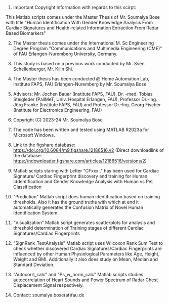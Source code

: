 1. Important Copyright Information with regards to this scirpt:

This Matlab scripts comes under the Master Thesis of Mr. Soumalya Bose with title "Human Identification With Gender Knowledge Analysis From Cardiac Signatures and Health-related Information Extraction From Radar Based Biomarkers"

2. The Master thesis comes under the International M. Sc Engineering Degree Program "Communications and Multimedia Engineering (CME)" of FAU Erlangen-Nuremberg University, Germany.

3. This study is based on a previous work conducted by Mr. Sven Schellenberger, Mr. Kilin Shi.

4. The Master thesis has been conducted @ Home Automation Lab, Institute FAPS, FAU Erlangen-Nuremberg by Mr. Soumalya Bose

5. Advisors: Mr. Jochen Bauer (Institute FAPS, FAU), Dr. -med. Tobias Steigleder (PallMeT, Univ. Hospital Erlangen, FAU), Professor Dr.-Ing. Jörg Franke (Institute FAPS, FAU) and Professor Dr.-Ing. Georg Fischer (Institute for Electronics Engineering, FAU)

6. Copyright (C) 2023-24  Mr. Soumalya Bose 

7. The code has been written and tested using MATLAB R2023a for Microsoft Windows.

8. Link to the figshare database: https://doi.org/10.6084/m9.figshare.12186516.v2
(Direct downloadlink of the database: https://ndownloader.figshare.com/articles/12186516/versions/2)

9. Matlab scripts staring with Letter "CFxxx.." has been used for Cardiac Signature/ Cardiac Fingerprint discovery and training for Human Iddentification and Gender Knowledge Analysis with Human vs Pet Classification

10. "Prediction" Matlab script does human identification based on training thresholds. Also it has the ground truths with which at end it automatically generates the Confusion Matrix of Novel Human Identification System.

11. "Visualization" Matlab script generates scatterplots for analysis and threshold determination of Training stages of different Cardiac Signatures/Cardiac Fingerprints

12. "SignRank_TestAnalysis" Matlab script uses Wilcoxon Rank Sum Test to check whether discovered Cardiac Signatures/Cardiac Fingerprints are influenced by other Human Physiological Parameters like Age, Height, Weight and BMI. Additionally it also does study on Mean, Median and Standard Deviation.

13. "Autocorrl_calc" and "Ps_w_norm_calc" Matlab scripts studies autocorrelation of Heart Sounds and Power Spectrum of Radar Chest Displacement Signal respectively.


14. Contact: soumalya.bose(at)fau.de